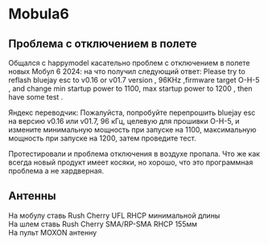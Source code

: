 # Mobula6

## Проблема с отключением в полете
Общался с happymodel касательно проблем с отключением в полете новых Мобул 6 2024: на что получил следующий ответ: 
Please try to reflash bluejay esc to v0.16 or v01.7 version , 96KHz ,firmware target O-H-5 ,  and change min startup power to 1100, max startup power to 1200 , then have some test .

Яндекс переводчик: Пожалуйста, попробуйте перепрошить bluejay esc на версию v0.16 или v01.7, 96 кГц, целевую для прошивки O-H-5, и измените минимальную мощность при запуске на 1100, максимальную мощность при запуске на 1200, затем проведите тест.

Протестировали и проблема отключения в воздухе пропала. 
Что же как всегда новый продукт имеет косяки, но хорошо, что это программная проблема а не хардверная.  

## Антенны
На мобулу ставь Rush Cherry UFL RHCP минимальной длины  
На шлем ставь Rush Cherry SMA/RP-SMA RHCP 155мм  
На пульт MOXON антенну  
